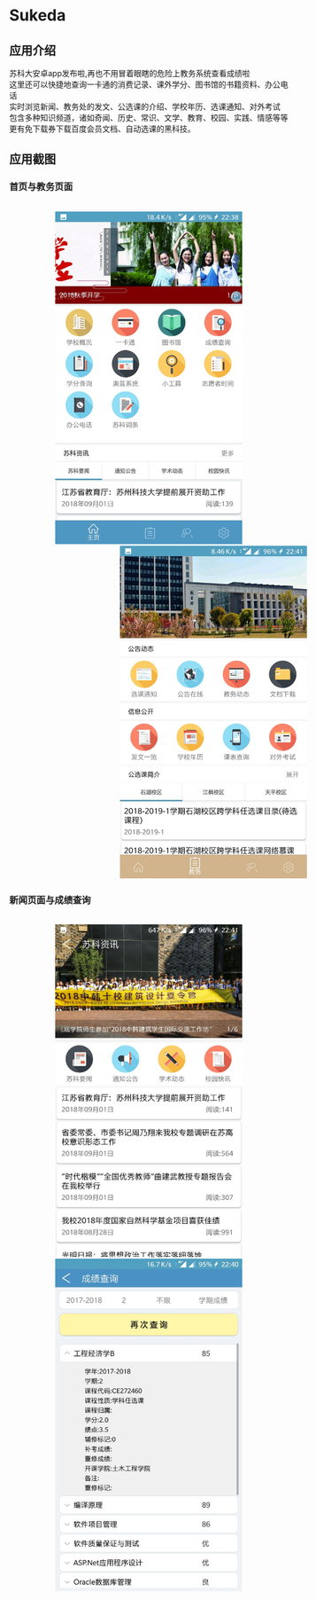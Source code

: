 # Sukeda

## 应用介绍
苏科大安卓app发布啦,再也不用冒着眼瞎的危险上教务系统查看成绩啦<br>
这里还可以快捷地查询一卡通的消费记录、课外学分、图书馆的书籍资料、办公电话<br>
实时浏览新闻、教务处的发文、公选课的介绍、学校年历、选课通知、对外考试<br>
包含多种知识频道，诸如奇闻、历史、常识、文学、教育、校园、实践、情感等等<br>
更有免下载券下载百度会员文档、自动选课的黑科技。<br>


## 应用截图

### 首页与教务页面
<br>
<div align="center">
<img height="600px" src="https://github.com/SunAlwaysOnline/Sukeda/blob/master/screenshot/%E9%A6%96%E9%A1%B5.jpg"/>
<img height="600px" style="margin-left:200px"       src="https://github.com/SunAlwaysOnline/Sukeda/blob/master/screenshot/%E6%95%99%E5%8A%A1%E9%A1%B5%E9%9D%A2.jpg"/>
</div>


### 新闻页面与成绩查询
<br>
<div align="center">
<img height="600px" src="https://github.com/SunAlwaysOnline/Sukeda/blob/master/screenshot/%E6%96%B0%E9%97%BB%E9%A1%B5%E9%9D%A2.jpg"/>
<img height="600px" src="https://github.com/SunAlwaysOnline/Sukeda/blob/master/screenshot/%E6%9F%A5%E8%AF%A2%E6%88%90%E7%BB%A9.jpg"/>
</div>
